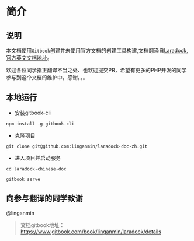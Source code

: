 # 简介

## 说明

本文档使用`Gitbook`创建并未使用官方文档的创建工具构建,文档翻译自[Laradock](https://github.com/laradock/laradock),[官方英文文档地址](http://laradock.io/)。

欢迎各位同学指正翻译不当之处、也欢迎提交PR，希望有更多的PHP开发的同学参与到这个文档的维护中，感谢。。。


## 本地运行

- 安装gitbook-cli

```shell
npm install -g gitbook-cli
```

- 克隆项目

```shell
git clone git@github.com:linganmin/laradock-doc-zh.git
```

- 进入项目并启动服务

```
cd laradock-chinese-doc

gitbook serve
```

## 向参与翻译的同学致谢

@linganmin



> 文档gitbook地址：https://www.gitbook.com/book/linganmin/laradock/details